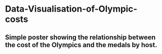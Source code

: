 # Data-Visualisation-of-Olympic-costs

## Simple poster showing the relationship between the cost of the Olympics and the medals by host.
